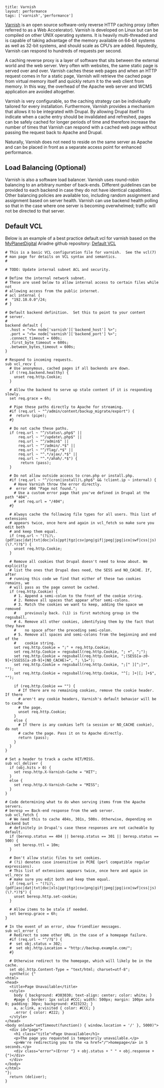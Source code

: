 ```
title: Varnish
layout: performance
tags: ['varnish','performance']
```

[Varnish][varnish] is an open source software-only reverse HTTP caching proxy (often referred to as a Web Accelerator). Varnish is developed on Linux but can be compiled on other UNIX operating systems. It is heavily multi-threaded and is capable of taking advantage of the memory available on 64-bit systems as well as 32-bit systems, and should scale as CPU’s are added. Reputedly, Varnish can respond to hundreds of requests per second.

A caching reverse proxy is a layer of software that sits between the external world and the web server. Very often with websites, the same static page is served over and over. Varnish caches these web pages and when an HTTP request comes in for a static page, Varnish will retrieve the cached page from virtual memory itself and quickly return it to the web client from memory. In this way, the overhead of the Apache web server and WCMS application are avoided altogether.

Varnish is very configurable, so the caching strategy can be individually tailored for every installation. Furthermore, Varnish provides a mechanism that allows it to be integrated with Drupal. By allowing Drupal itself to indicate when a cache entry should be invalidated and refreshed, pages can be safely cached for longer periods of time and therefore increase the number of times that Varnish can respond with a cached web page without passing the request back to Apache and Drupal.

Naturally, Varnish does not need to reside on the same server as Apache and can be placed in front as a separate access point for enhanced performance.

## Load Balancing (Optional)

Varnish is also a software load balancer. Varnish uses round-robin balancing to an arbitrary number of back-ends. Different guidelines can be provided to each backend in case they do not have identical capabilities. Other balancing policies are available too, including random assignment and assignment based on server health. Varnish can use backend health polling so that in the case where one server is becoming overwhelmed; traffic will not be directed to that server.

## Default VCL

Below is an example of a best practice default.vcl for varnish based on the [MyPlanetDigital][myplanetdigital] Ariadne github repository: [Default VCL][varnish_vcl]

``` vcl
# This is a basic VCL configuration file for varnish.  See the vcl(7)
# man page for details on VCL syntax and semantics.
#

# TODO: Update internal subnet ACL and security.

# Define the internal network subnet.
# These are used below to allow internal access to certain files while not
# allowing access from the public internet.
# acl internal {
#  "192.10.0.0"/24;
# }

# Default backend definition.  Set this to point to your content
# server.
#
backend default {
  .host = "<%= node['varnish']['backend_host'] %>";
  .port = "<%= node['varnish']['backend_port'] %>";
  .connect_timeout = 600s;
  .first_byte_timeout = 600s;
  .between_bytes_timeout = 600s;
}

# Respond to incoming requests.
sub vcl_recv {
  # Use anonymous, cached pages if all backends are down.
  if (!req.backend.healthy) {
    unset req.http.Cookie;
  }

  # Allow the backend to serve up stale content if it is responding slowly.
  set req.grace = 6h;

  # Pipe these paths directly to Apache for streaming.
  #if (req.url ~ "^/admin/content/backup_migrate/export") {
  #  return (pipe);
  #}

  # Do not cache these paths.
  if (req.url ~ "^/status\.php$" ||
      req.url ~ "^/update\.php$" ||
      req.url ~ "^/admin$" ||
      req.url ~ "^/admin/.*$" ||
      req.url ~ "^/flag/.*$" ||
      req.url ~ "^.*/ajax/.*$" ||
      req.url ~ "^.*/ahah/.*$") {
       return (pass);
  }

  # Do not allow outside access to cron.php or install.php.
  #if (req.url ~ "^/(cron|install)\.php$" && !client.ip ~ internal) {
    # Have Varnish throw the error directly.
  #  error 404 "Page not found.";
    # Use a custom error page that you've defined in Drupal at the path "404".
    # set req.url = "/404";
  #}

  # Always cache the following file types for all users. This list of extensions
  # appears twice, once here and again in vcl_fetch so make sure you edit both
  # and keep them equal.
  if (req.url ~ "(?i)\.(pdf|asc|dat|txt|doc|xls|ppt|tgz|csv|png|gif|jpeg|jpg|ico|swf|css|js)(\?.*)?$") {
    unset req.http.Cookie;
  }

  # Remove all cookies that Drupal doesn't need to know about. We explicitly
  # list the ones that Drupal does need, the SESS and NO_CACHE. If, after
  # running this code we find that either of these two cookies remains, we
  # will pass as the page cannot be cached.
  if (req.http.Cookie) {
    # 1. Append a semi-colon to the front of the cookie string.
    # 2. Remove all spaces that appear after semi-colons.
    # 3. Match the cookies we want to keep, adding the space we removed
    #    previously back. (\1) is first matching group in the regsuball.
    # 4. Remove all other cookies, identifying them by the fact that they have
    #    no space after the preceding semi-colon.
    # 5. Remove all spaces and semi-colons from the beginning and end of the
    #    cookie string.
    set req.http.Cookie = ";" + req.http.Cookie;
    set req.http.Cookie = regsuball(req.http.Cookie, "; +", ";");
    set req.http.Cookie = regsuball(req.http.Cookie, ";(SESS[a-z0-9]+|SSESS[a-z0-9]+|NO_CACHE)=", "; \1=");
    set req.http.Cookie = regsuball(req.http.Cookie, ";[^ ][^;]*", "");
    set req.http.Cookie = regsuball(req.http.Cookie, "^[; ]+|[; ]+$", "");

    if (req.http.Cookie == "") {
      # If there are no remaining cookies, remove the cookie header. If there
      # aren't any cookie headers, Varnish's default behavior will be to cache
      # the page.
      unset req.http.Cookie;
    }
    else {
      # If there is any cookies left (a session or NO_CACHE cookie), do not
      # cache the page. Pass it on to Apache directly.
      return (pass);
    }
  }
}

# Set a header to track a cache HIT/MISS.
sub vcl_deliver {
  if (obj.hits > 0) {
    set resp.http.X-Varnish-Cache = "HIT";
  }
  else {
    set resp.http.X-Varnish-Cache = "MISS";
  }
}

# Code determining what to do when serving items from the Apache servers.
# beresp == Back-end response from the web server.
sub vcl_fetch {
  # We need this to cache 404s, 301s, 500s. Otherwise, depending on backend but
  # definitely in Drupal's case these responses are not cacheable by default.
  if (beresp.status == 404 || beresp.status == 301 || beresp.status == 500) {
    set beresp.ttl = 10m;
  }

  # Don't allow static files to set cookies.
  # (?i) denotes case insensitive in PCRE (perl compatible regular expressions).
  # This list of extensions appears twice, once here and again in vcl_recv so
  # make sure you edit both and keep them equal.
  if (req.url ~ "(?i)\.(pdf|asc|dat|txt|doc|xls|ppt|tgz|csv|png|gif|jpeg|jpg|ico|swf|css|js)(\?.*)?$") {
    unset beresp.http.set-cookie;
  }

  # Allow items to be stale if needed.
  set beresp.grace = 6h;
}

# In the event of an error, show friendlier messages.
sub vcl_error {
  # Redirect to some other URL in the case of a homepage failure.
  #if (req.url ~ "^/?$") {
  #  set obj.status = 302;
  #  set obj.http.Location = "http://backup.example.com/";
  #}

  # Otherwise redirect to the homepage, which will likely be in the cache.
  set obj.http.Content-Type = "text/html; charset=utf-8";
  synthetic {"
<html>
<head>
  <title>Page Unavailable</title>
  <style>
    body { background: #303030; text-align: center; color: white; }
    #page { border: 1px solid #CCC; width: 500px; margin: 100px auto 0; padding: 30px; background: #323232; }
    a, a:link, a:visited { color: #CCC; }
    .error { color: #222; }
  </style>
</head>
<body onload="setTimeout(function() { window.location = '/' }, 5000)">
  <div id="page">
    <h1 class="title">Page Unavailable</h1>
    <p>The page you requested is temporarily unavailable.</p>
    <p>We're redirecting you to the <a href="/">homepage</a> in 5 seconds.</p>
    <div class="error">(Error "} + obj.status + " " + obj.response + {")</div>
  </div>
</body>
</html>
"};
  return (deliver);
}

```

<!-- Links Referenced -->

[myplanetdigital]:  http://www.myplanetdigital.com
[varnish]:          https://www.varnish-cache.org
[varnish_vcl]:      https://github.com/myplanetdigital/ariadne/blob/master/cookbooks-override/varnish/templates/default/default.vcl.erb
